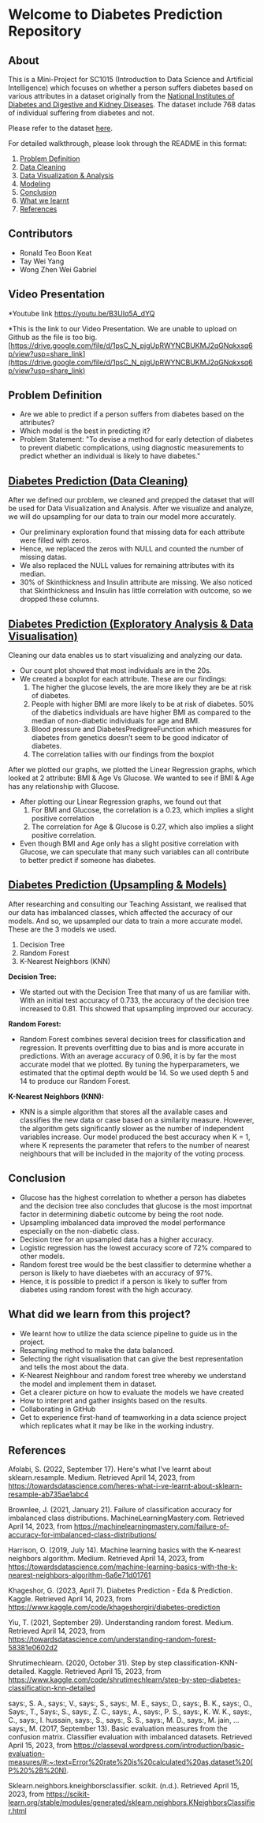 # Welcome to Diabetes Prediction Repository

## About
This is a Mini-Project for SC1015 (Introduction to Data Science and Artificial Intelligence) which focuses on whether a person suffers diabetes based on various attributes in a dataset originally from the [National Institutes of Diabetes and Digestive and Kidney Diseases](https://www.kaggle.com/code/khageshorgiri/diabetes-prediction). The dataset include 768 datas of individual suffering from diabetes and not.

Please refer to the dataset [here](https://github.com/ronaldteo/Data-Science-Project/blob/f269bc2ba948eacc60f2842d6da8dc7013ad3ab9/diabetes.csv).

For detailed walkthrough, please look through the README in this format:

1. [Problem Definition](https://github.com/ronaldteo/Data-Science-Project#problem-definition)
2. [Data Cleaning](https://github.com/ronaldteo/Data-Science-Project#diabetes-prediction-data-cleaning)
3. [Data Visualization & Analysis](https://github.com/ronaldteo/Data-Science-Project#diabetes-prediction-exploratory-analysis--data-visualisation)
4. [Modeling](https://github.com/ronaldteo/Data-Science-Project#diabetes-prediction-upsampling--models)
5. [Conclusion](https://github.com/ronaldteo/Data-Science-Project#conclusion)
6. [What we learnt](https://github.com/ronaldteo/Data-Science-Project#what-did-we-learn-from-this-project)
7. [References](https://github.com/ronaldteo/Data-Science-Project#references)

## Contributors
* Ronald Teo Boon Keat
* Tay Wei Yang
* Wong Zhen Wei Gabriel

## Video Presentation

*Youtube link
https://youtu.be/B3UIq5A_dYQ </br>

*This is the link to our Video Presentation. We are unable to upload on Github as the file is too big.
[https://drive.google.com/file/d/1psC_N_pjgUpRWYNCBUKMJ2qGNqkxsq6p/view?usp=share_link](https://drive.google.com/file/d/1psC_N_pjgUpRWYNCBUKMJ2qGNqkxsq6p/view?usp=share_link)

## Problem Definition
* Are we able to predict if a person suffers from diabetes based on the attributes?
* Which model is the best in predicting it?
* Problem Statement: "To devise a method for early detection of diabetes to prevent diabetic complications, using diagnostic measurements to predict whether an individual is likely to have diabetes."

## [Diabetes Prediction (Data Cleaning)](https://github.com/ronaldteo/SC1015-Data-Science-Project/blob/main/Diabetes%20Prediction%20(Data%20Cleaning).ipynb)

After we defined our problem, we cleaned and prepped the dataset that will be used for Data Visualization and Analysis. After we visualize and analyze, we will do upsampling for our data to train our model more accurately. 

* Our preliminary exploration found that missing data for each attribute were filled with zeros.
* Hence, we replaced the zeros with NULL and counted the number of missing datas.
* We also replaced the NULL values for remaining attributes with its median.
* 30% of Skinthickness and Insulin attribute are missing. We also noticed that Skinthickness and Insulin has little correlation with outcome, so we dropped these columns.

## [Diabetes Prediction (Exploratory Analysis & Data Visualisation)](https://github.com/ronaldteo/SC1015-Data-Science-Project/blob/a40dd0dc4ae290db82584a331b17a86a56f92420/Diabetes%20Prediction%20(Exploratory%20Analysis%20&%20Data%20Visualisation).ipynb)

Cleaning our data enables us to start visualizing and analyzing our data.

* Our count plot showed that most individuals are in the 20s.
* We created a boxplot for each attribute. These are our findings:
  1) The higher the glucose levels, the are more likely they are be at risk of diabetes.
  2) People with higher BMI are more likely to be at risk of diabetes. 50% of the diabetics individuals are have higher BMI as compared to the median of non-diabetic individuals for age and BMI.
  3) Blood pressure and DiabetesPredigreeFunction which measures for diabetes from genetics doesn’t seem to be good indicator of diabetes.
  4) The correlation tallies with our findings from the boxplot

After we plotted our graphs, we plotted the Linear Regression graphs, which looked at 2 attribute: BMI & Age Vs Glucose. We wanted to see if BMI & Age has any relationship with Glucose.

* After plotting our Linear Regression graphs, we found out that
  1) For BMI and Glucose, the correlation is a 0.23, which implies a slight positive correlation
  2) The correlation for Age & Glucose is 0.27, which also implies a slight positive correlation.
* Even though BMI and Age only has a slight positive correlation with Glucose, we can speculate that many such variables can all contribute to better predict if someone has diabetes. 

## [Diabetes Prediction (Upsampling & Models)](https://github.com/ronaldteo/SC1015-Data-Science-Project/blob/a40dd0dc4ae290db82584a331b17a86a56f92420/Diabetes%20Prediction%20(Upsampling%20&%20Models).ipynb)

After researching and consulting our Teaching Assistant, we realised that our data has imbalanced classes, which affected the accuracy of our models. And so, we upsampled our data to train a more accurate model. These are the 3 models we used.
1. Decision Tree<br>
2. Random Forest<br>
3. K-Nearest Neighbors (KNN)<br>

**Decision Tree:**
* We started out with the Decision Tree that many of us are familiar with. With an initial test accuracy of 0.733, the accuracy of the decision tree increased to 0.81. This showed that upsampling improved our accuracy.

**Random Forest:**
* Random Forest combines several decision trees for classification and regression. It prevents overfitting due to bias and is more accurate in predictions. With an average accuracy of 0.96, it is by far the most accurate model that we plotted. By tuning the hyperparameters, we estimated that the optimal depth would be 14. So we used depth 5 and 14 to produce our Random Forest.

**K-Nearest Neighbors (KNN):**
* KNN is a simple algorithm that stores all the available cases and classifies the new data or case based on a similarity measure. However, the algorithm gets significantly slower as the number of independent variables increase. Our model produced the best accuracy when K = 1, where K represents the parameter that refers to the number of nearest neighbours that will be included in the majority of the voting process.

## Conclusion
* Glucose has the highest correlation to whether a person has diabetes and the decision tree also concludes that glucose is the most importnat factor in determining diabetic outcome by being the root node.
* Upsampling imbalanced data improved the model performance especially on the non-diabetic class.
* Decision tree for an upsampled data has a higher accuracy.
* Logistic regression has the lowest accuracy score of 72% compared to other models.
* Random forest tree would be the best classifier to determine whether a person is likely to have diaebetes with an accuracy of 97%.
* Hence, it is possible to predict if a person is likely to suffer from diabetes using random forest with the high accuracy.

## What did we learn from this project?
* We learnt how to utilize the data science pipeline to guide us in the project.
* Resampling method to make the data balanced.
* Selecting the right visualisation that can give the best representation and tells the most about the data.
* K-Nearest Neighbour and random forest tree whereby we understand the model and implement them in dataset.
* Get a clearer picture on how to evaluate the models we have created
* How to interpret and gather insights based on the results.
* Collaborating in GitHub
* Get to experience first-hand of teamworking in a data science project which replicates what it may be like in the working industry.

## References
Afolabi, S. (2022, September 17). Here's what I've learnt about sklearn.resample. Medium. Retrieved April 14, 2023, from https://towardsdatascience.com/heres-what-i-ve-learnt-about-sklearn-resample-ab735ae1abc4 

Brownlee, J. (2021, January 21). Failure of classification accuracy for imbalanced class distributions. MachineLearningMastery.com. Retrieved April 14, 2023, from https://machinelearningmastery.com/failure-of-accuracy-for-imbalanced-class-distributions/ 

Harrison, O. (2019, July 14). Machine learning basics with the K-nearest neighbors algorithm. Medium. Retrieved April 14, 2023, from https://towardsdatascience.com/machine-learning-basics-with-the-k-nearest-neighbors-algorithm-6a6e71d01761 

Khageshor, G. (2023, April 7). Diabetes Prediction - Eda &amp; Prediction. Kaggle. Retrieved April 14, 2023, from https://www.kaggle.com/code/khageshorgiri/diabetes-prediction 

Yiu, T. (2021, September 29). Understanding random forest. Medium. Retrieved April 14, 2023, from https://towardsdatascience.com/understanding-random-forest-58381e0602d2

Shrutimechlearn. (2020, October 31). Step by step classification-KNN-detailed. Kaggle. Retrieved April 15, 2023, from https://www.kaggle.com/code/shrutimechlearn/step-by-step-diabetes-classification-knn-detailed 

says:, S. A., says:, V., says:, S., says:, M. E., says:, D., says:, B. K., says:, O., Says:, T., Says:, S., says:, Z. C., says:, A., says:, P. S., says:, K. W. K., says:, C., says:, I. hussain, says:, S., says:, S. S., says:, M. D., says:, M. jain, … says:, M. (2017, September 13). Basic evaluation measures from the confusion matrix. Classifier evaluation with imbalanced datasets. Retrieved April 15, 2023, from https://classeval.wordpress.com/introduction/basic-evaluation-measures/#:~:text=Error%20rate%20is%20calculated%20as,dataset%20(P%20%2B%20N). 

Sklearn.neighbors.kneighborsclassifier. scikit. (n.d.). Retrieved April 15, 2023, from https://scikit-learn.org/stable/modules/generated/sklearn.neighbors.KNeighborsClassifier.html 
